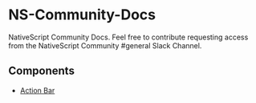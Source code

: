 # NS-Community-Docs
NativeScript Community Docs. Feel free to contribute requesting access from the NativeScript Community #general Slack Channel.

## Components
- [Action Bar](action-bar.md)